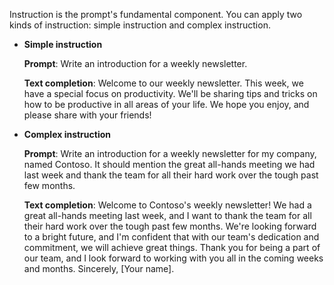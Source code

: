 Instruction is the prompt's fundamental component. You can apply two kinds of instruction: simple instruction and complex instruction.

- **Simple instruction**

   **Prompt**: Write an introduction for a weekly newsletter.

   **Text completion**: Welcome to our weekly newsletter. This week, we have a special focus on productivity. We'll be sharing tips and tricks on how to be productive in all areas of your life. We hope you enjoy, and please share with your friends!

- **Complex instruction**

   **Prompt**: Write an introduction for a weekly newsletter for my company, named Contoso. It should mention the great all-hands meeting we had last week and thank the team for all their hard work over the tough past few months.

   **Text completion**: Welcome to Contoso's weekly newsletter! We had a great all-hands meeting last week, and I want to thank the team for all their hard work over the tough past few months. We're looking forward to a bright future, and I'm confident that with our team's dedication and commitment, we will achieve great things. Thank you for being a part of our team, and I look forward to working with you all in the coming weeks and months. Sincerely, [Your name].
